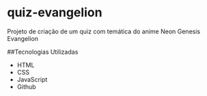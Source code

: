 # quiz-evangelion
Projeto de criação de um quiz com temática do anime Neon Genesis Evangelion

##Tecnologias Utilizadas
- HTML
- CSS
- JavaScript
- Github
